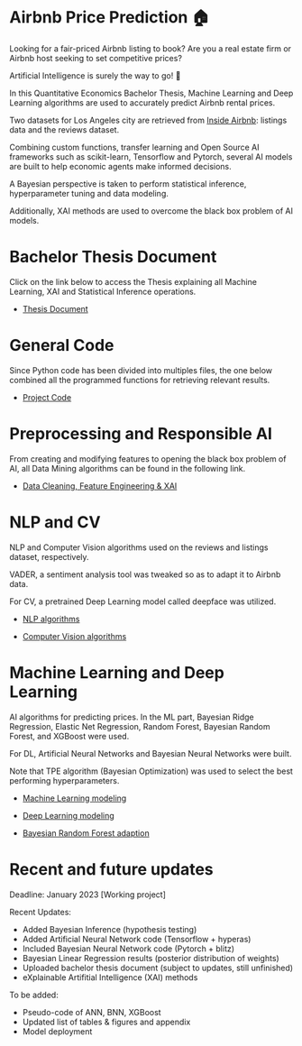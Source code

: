 # Airbnb Price Prediction :house:

Looking for a fair-priced Airbnb listing to book? Are you a real estate firm or Airbnb host seeking to set competitive prices?

Artificial Intelligence is surely the way to go! :robot:

In this Quantitative Economics Bachelor Thesis, Machine Learning and Deep Learning algorithms are used to accurately predict Airbnb rental prices.

Two datasets for Los Angeles city are retrieved from [Inside Airbnb](http://insideairbnb.com/): listings data and the reviews dataset.

Combining custom functions, transfer learning and Open Source AI frameworks such as scikit-learn, Tensorflow and Pytorch, several AI models are built to help economic agents make informed decisions.

A Bayesian perspective is taken to perform statistical inference, hyperparameter tuning and data modeling.

Additionally, XAI methods are used to overcome the black box problem of AI models.

# Bachelor Thesis Document

Click on the link below to access the Thesis explaining all Machine Learning, XAI and Statistical Inference operations. 

- [Thesis Document](https://github.com/jose-jaen/Airbnb/blob/main/Project/Thesis.pdf)

# General Code

Since Python code has been divided into multiples files, the one below combined all the programmed functions for retrieving relevant results.

- [Project Code](https://github.com/jose-jaen/Airbnb/blob/main/Project/airbnb_project.py)

# Preprocessing and Responsible AI

From creating and modifying features to opening the black box problem of AI, all Data Mining algorithms can be found in the following link.

- [Data Cleaning, Feature Engineering & XAI](https://github.com/jose-jaen/Airbnb/blob/main/Functions/general_functions.py)

# NLP and CV

NLP and Computer Vision algorithms used on the reviews and listings dataset, respectively. 

VADER, a sentiment analysis tool was tweaked so as to adapt it to Airbnb data.

For CV, a pretrained Deep Learning model called deepface was utilized.

- [NLP algorithms](https://github.com/jose-jaen/Airbnb/blob/main/Functions/nlp_functions.py)

- [Computer Vision algorithms](https://github.com/jose-jaen/Airbnb/blob/main/Functions/cv_functions.py)

# Machine Learning and Deep Learning

AI algorithms for predicting prices. In the ML part, Bayesian Ridge Regression, Elastic Net Regression, Random Forest, Bayesian Random Forest,
and XGBoost were used.

For DL, Artificial Neural Networks and Bayesian Neural Networks were built. 

Note that TPE algorithm (Bayesian Optimization) was used to select the best performing hyperparameters.

- [Machine Learning modeling](https://github.com/jose-jaen/Airbnb/blob/main/Functions/ml_models.py)

- [Deep Learning modeling](https://github.com/jose-jaen/Airbnb/blob/main/Functions/dl_models.py)

- [Bayesian Random Forest adaption](https://github.com/jose-jaen/Airbnb/blob/main/Functions/_forest.py)

# Recent and future updates

Deadline: January 2023 [Working project]

Recent Updates:

- Added Bayesian Inference (hypothesis testing)
- Added Artificial Neural Network code (Tensorflow + hyperas)
- Included Bayesian Neural Network code (Pytorch + blitz)
- Bayesian Linear Regression results (posterior distribution of weights)
- Uploaded bachelor thesis document (subject to updates, still unfinished)
- eXplainable Artifitial Intelligence (XAI) methods

To be added:

- Pseudo-code of ANN, BNN, XGBoost
- Updated list of tables & figures and appendix
- Model deployment
